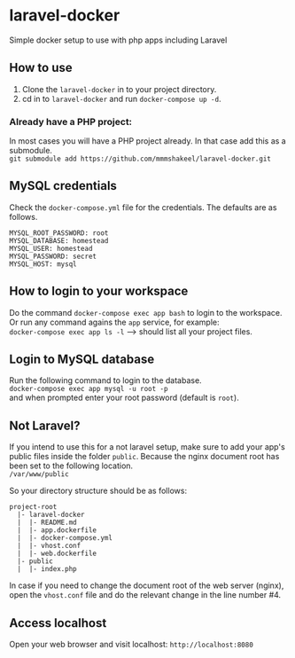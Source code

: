 # laravel-docker
Simple docker setup to use with php apps including Laravel

## How to use
1.  Clone the `laravel-docker` in to your project directory.
2.  cd in to `laravel-docker` and run `docker-compose up -d`. 

### Already have a PHP project:
In most cases you will have a PHP project already. In that case add this as a submodule.  
`git submodule add https://github.com/mmmshakeel/laravel-docker.git`

## MySQL credentials 
Check the `docker-compose.yml` file for the credentials. The defaults are as follows.  
```
MYSQL_ROOT_PASSWORD: root
MYSQL_DATABASE: homestead
MYSQL_USER: homestead
MYSQL_PASSWORD: secret
MYSQL_HOST: mysql
```

## How to login to your workspace
Do the command `docker-compose exec app bash` to login to the workspace. Or run any command agains the `app` service, for example:  
`docker-compose exec app ls -l` --> should list all your project files.

## Login to MySQL database
Run the following command to login to the database.  
`docker-compose exec app mysql -u root -p`  
and when prompted enter your root password (default is `root`).

## Not Laravel?
If you intend to use this for a not laravel setup, make sure to add your app's public files inside the folder `public`. Because the nginx document root has been set to the following location.  
`/var/www/public`  

So your directory structure should be as follows:  
```
project-root
  |- laravel-docker
  |  |- README.md
  |  |- app.dockerfile
  |  |- docker-compose.yml
  |  |- vhost.conf
  |  |- web.dockerfile
  |- public
  |  |- index.php
```

In case if you need to change the document root of the web server (nginx), open the `vhost.conf` file and do the relevant change in the line number #4.

## Access localhost
Open your web browser and visit localhost: `http://localhost:8080`
